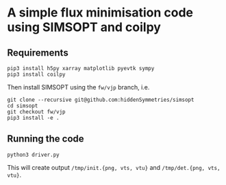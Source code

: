 # A simple flux minimisation code using SIMSOPT and coilpy


## Requirements

    pip3 install h5py xarray matplotlib pyevtk sympy
    pip3 install coilpy 

Then install SIMSOPT using the `fw/vjp` branch, i.e.
    
    git clone --recursive git@github.com:hiddenSymmetries/simsopt
    cd simsopt
    git checkout fw/vjp
    pip3 install -e .
    
## Running the code

    python3 driver.py

This will create output `/tmp/init.{png, vts, vtu}` and `/tmp/det.{png, vts, vtu}`.
